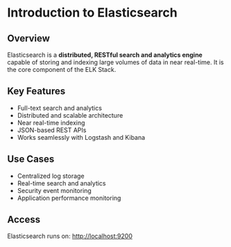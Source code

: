 # Introduction to Elasticsearch

## Overview
Elasticsearch is a **distributed, RESTful search and analytics engine** capable of storing and indexing large volumes of data in near real-time. It is the core component of the ELK Stack.

## Key Features
- Full-text search and analytics
- Distributed and scalable architecture
- Near real-time indexing
- JSON-based REST APIs
- Works seamlessly with Logstash and Kibana

## Use Cases
- Centralized log storage
- Real-time search and analytics
- Security event monitoring
- Application performance monitoring

## Access
Elasticsearch runs on:
[http://localhost:9200](http://localhost:9200)
